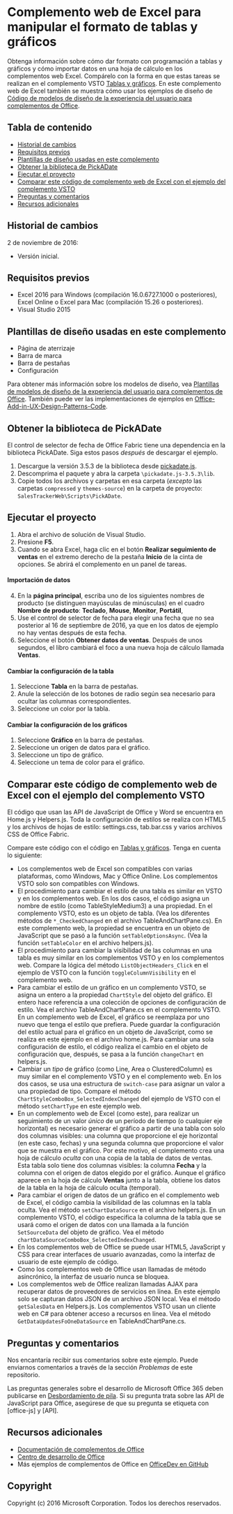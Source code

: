 # <a name="excel-web-addin-for-manipulating-table-and-chart-formatting"></a>Complemento web de Excel para manipular el formato de tablas y gráficos

Obtenga información sobre cómo dar formato con programación a tablas y gráficos y cómo importar datos en una hoja de cálculo en los complementos web Excel. Compárelo con la forma en que estas tareas se realizan en el complemento VSTO [Tablas y gráficos](https://code.msdn.microsoft.com/VSTO-Generate-tables-and-f19859b3). En este complemento web de Excel también se muestra cómo usar los ejemplos de diseño de [Código de modelos de diseño de la experiencia del usuario para complementos de Office](https://github.com/OfficeDev/Office-Add-in-UX-Design-Patterns-Code). 

## <a name="table-of-contents"></a>Tabla de contenido
* [Historial de cambios](#change-history)
* [Requisitos previos](#prerequisites)
* [Plantillas de diseño usadas en este complemento](#design-templates-used-in-this-add-in)
* [Obtener la biblioteca de PickADate](get-the-pickadate-library)
* [Ejecutar el proyecto](#run-the-project)
* [Comparar este código de complemento web de Excel con el ejemplo del complemento VSTO](#compare-this-web-add-in-code-with-the-VSTO-add-in-sample)
* [Preguntas y comentarios](#questions-and-comments)
* [Recursos adicionales](#additional-resources)

## <a name="change-history"></a>Historial de cambios

2 de noviembre de 2016:

* Versión inicial.

## <a name="prerequisites"></a>Requisitos previos

* Excel 2016 para Windows (compilación 16.0.6727.1000 o posteriores), Excel Online o Excel para Mac (compilación 15.26 o posteriores).
* Visual Studio 2015 

## <a name="design-templates-used-in-this-addin"></a>Plantillas de diseño usadas en este complemento

- Página de aterrizaje
- Barra de marca
- Barra de pestañas
- Configuración

Para obtener más información sobre los modelos de diseño, vea [Plantillas de modelos de diseño de la experiencia del usuario para complementos de Office](https://dev.office.com/docs/add-ins/design/ux-design-patterns). También puede ver las implementaciones de ejemplos en [Office-Add-in-UX-Design-Patterns-Code](https://github.com/OfficeDev/Office-Add-in-UX-Design-Patterns-Code).

## <a name="get-the-pickadate-library"></a>Obtener la biblioteca de PickADate

El control de selector de fecha de Office Fabric tiene una dependencia en la biblioteca PickADate. Siga estos pasos *después* de descargar el ejemplo.

1. Descargue la versión 3.5.3 de la biblioteca desde [pickadate.js](https://github.com/amsul/pickadate.js/releases/tag/3.5.3). 
2. Descomprima el paquete y abra la carpeta `\pickadate.js-3.5.3\lib`. 
3. Copie todos los archivos y carpetas en esa carpeta (*excepto* las carpetas `compressed` y `themes-source`) en la carpeta de proyecto: `SalesTrackerWeb\Scripts\PickADate`.

## <a name="run-the-project"></a>Ejecutar el proyecto

1. Abra el archivo de solución de Visual Studio. 
2. Presione **F5**. 
3. Cuando se abra Excel, haga clic en el botón **Realizar seguimiento de ventas** en el extremo derecho de la pestaña **Inicio** de la cinta de opciones. Se abrirá el complemento en un panel de tareas.

#### <a name="import-data"></a>Importación de datos

4. En la **página principal**, escriba uno de los siguientes nombres de producto (se distinguen mayúsculas de minúsculas) en el cuadro **Nombre de producto**: **Teclado**, **Mouse**, **Monitor**, **Portátil**,
5. Use el control de selector de fecha para elegir una fecha que no sea posterior al 16 de septiembre de 2016, ya que en los datos de ejemplo no hay ventas después de esta fecha.
6. Seleccione el botón **Obtener datos de ventas**. Después de unos segundos, el libro cambiará el foco a una nueva hoja de cálculo llamada **Ventas**. 

#### <a name="change-table-settings"></a>Cambiar la configuración de la tabla

1. Seleccione **Tabla** en la barra de pestañas. 
2. Anule la selección de los botones de radio según sea necesario para ocultar las columnas correspondientes.
3. Seleccione un color por la tabla.

#### <a name="change-chart-settings"></a>Cambiar la configuración de los gráficos

1. Seleccione **Gráfico** en la barra de pestañas. 
2. Seleccione un origen de datos para el gráfico.
3. Seleccione un tipo de gráfico.
4. Seleccione un tema de color para el gráfico.

## <a name="compare-this-excel-web-addin-code-with-the-vsto-addin-sample"></a>Comparar este código de complemento web de Excel con el ejemplo del complemento VSTO

El código que usan las API de JavaScript de Office y Word se encuentra en Home.js y Helpers.js. Toda la configuración de estilos se realiza con HTML5 y los archivos de hojas de estilo: settings.css, tab.bar.css y varios archivos CSS de Office Fabric.

Compare este código con el código en [Tablas y gráficos](https://code.msdn.microsoft.com/VSTO-Generate-tables-and-f19859b3). Tenga en cuenta lo siguiente:


- Los complementos web de Excel son compatibles con varias plataformas, como Windows, Mac y Office Online. Los complementos VSTO solo son compatibles con Windows.
- El procedimiento para cambiar el estilo de una tabla es similar en VSTO y en los complementos web. En los dos casos, el código asigna un nombre de estilo (como TableStyleMedium3) a una propiedad. En el complemento VSTO, esto es un objeto de tabla. (Vea los diferentes métodos de `*_CheckedChanged` en el archivo TableAndChartPane.cs). En este complemento web, la propiedad se encuentra en un objeto de JavaScript que se pasó a la función `setTableOptionsAsync`. (Vea la función `setTableColor` en el archivo helpers.js).
- El procedimiento para cambiar la visibilidad de las columnas en una tabla es muy similar en los complementos VSTO y en los complementos web. Compare la lógica del método `ListObjectHeaders_Click` en el ejemplo de VSTO con la función `toggleColumnVisibility` en el complemento web.
- Para cambiar el estilo de un gráfico en un complemento VSTO, se asigna un entero a la propiedad `ChartStyle` del objeto del gráfico. El entero hace referencia a una colección de opciones de configuración de estilo. Vea el archivo TableAndChartPane.cs en el complemento VSTO. En un complemento web de Excel, el gráfico se reemplaza por uno nuevo que tenga el estilo que prefiera. Puede guardar la configuración del estilo actual para el gráfico en un objeto de JavaScript, como se realiza en este ejemplo en el archivo home.js. Para cambiar una sola configuración de estilo, el código realiza el cambio en el objeto de configuración que, después, se pasa a la función `changeChart` en helpers.js.
- Cambiar un *tipo* de gráfico (como Line, Area o ClusteredColumn) es muy similar en el complemento VSTO y en el complemento web. En los dos casos, se usa una estructura de `switch-case` para asignar un valor a una propiedad de tipo. Compare el método `ChartStyleComboBox_SelectedIndexChanged` del ejemplo de VSTO con el método `setChartType` en este ejemplo web. 
- En un complemento web de Excel (como este), para realizar un seguimiento de un valor *único* de un período de tiempo (o cualquier eje horizontal) es necesario generar el gráfico a partir de una tabla con solo dos columnas visibles: una columna que proporcione el eje horizontal (en este caso, fechas) y una segunda columna que proporcione el valor que se muestra en el gráfico. Por este motivo, el complemento crea una hoja de cálculo *oculta* con una copia de la tabla de datos de ventas. Esta tabla solo tiene dos columnas visibles: la columna **Fecha** y la columna con el origen de datos elegido por el gráfico. Aunque el gráfico aparece en la hoja de cálculo **Ventas** junto a la tabla, obtiene los datos de la tabla en la hoja de cálculo oculta (temporal).
- Para cambiar el origen de datos de un gráfico en el complemento web de Excel, el código cambia la visibilidad de las columnas en la tabla oculta. Vea el método `setChartDataSource` en el archivo helpers.js. En un complemento VSTO, el código especifica la columna de la tabla que se usará como el origen de datos con una llamada a la función `SetSourceData` del objeto de gráfico. Vea el método `chartDataSourceComboBox_SelectedIndexChanged`.
- En los complementos web de Office se puede usar HTML5, JavaScript y CSS para crear interfaces de usuario avanzadas, como la interfaz de usuario de este ejemplo de código. 
- Como los complementos web de Office usan llamadas de método asincrónico, la interfaz de usuario nunca se bloquea.
- Los complementos web de Office realizan llamadas AJAX para recuperar datos de proveedores de servicios en línea. En este ejemplo solo se capturan datos JSON de un archivo JSON local. Vea el método `getSalesData` en Helpers.js. Los complementos VSTO usan un cliente web en C# para obtener acceso a recursos en línea. Vea el método `GetDataUpdatesFoOneDataSource` en TableAndChartPane.cs.   


## <a name="questions-and-comments"></a>Preguntas y comentarios

Nos encantaría recibir sus comentarios sobre este ejemplo. Puede enviarnos comentarios a través de la sección *Problemas* de este repositorio.

Las preguntas generales sobre el desarrollo de Microsoft Office 365 deben publicarse en [Desbordamiento de pila](http://stackoverflow.com/questions/tagged/office-js+API). Si su pregunta trata sobre las API de JavaScript para Office, asegúrese de que su pregunta se etiqueta con [office-js] y [API].

## <a name="additional-resources"></a>Recursos adicionales

* [Documentación de complementos de Office](https://dev.office.com/docs/add-ins/overview/office-add-ins)
* [Centro de desarrollo de Office](http://dev.office.com/)
* Más ejemplos de complementos de Office en [OfficeDev en GitHub](https://github.com/officedev)

## <a name="copyright"></a>Copyright
Copyright (c) 2016 Microsoft Corporation. Todos los derechos reservados.

